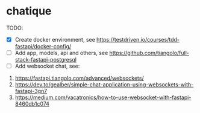 # chatique

TODO:

- [x] Create docker environment, see https://testdriven.io/courses/tdd-fastapi/docker-config/
- [ ] Add app, models, api and others, see https://github.com/tiangolo/full-stack-fastapi-postgresql
- [ ] Add websocket chat, see: 
1. https://fastapi.tiangolo.com/advanced/websockets/ 
2. https://dev.to/gealber/simple-chat-application-using-websockets-with-fastapi-3gn7
3. https://medium.com/vacatronics/how-to-use-websocket-with-fastapi-8460db1c074